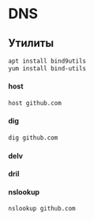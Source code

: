 # DNS
## Утилиты

```bash
apt install bind9utils
yum install bind-utils
```

#### host
```bash
host github.com
```

#### dig
```bash
dig github.com
```

#### delv

#### dril

#### nslookup
```bash
nslookup github.com
```

